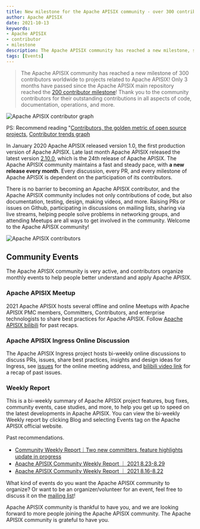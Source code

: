 ```yaml
---
title: New milestone for the Apache APISIX community - over 300 contributors worldwide!
author: Apache APISIX
date: 2021-10-13
keywords: 
- Apache APISIX
- contributor
- milestone
description: The Apache APISIX community has reached a new milestone, surpassing 300 contributors worldwide to projects related to Apache APISIX!
tags: [Events]
---
```


> The Apache APISIX community has reached a new milestone of 300 contributors worldwide to projects related to Apache APISIX! Only 3 months have passed since the Apache APISIX main repository reached the [200 contributor milestone](https://apisix.apache.org/blog/2021/07/06/celebrate-200-contributors/)! Thank you to the community contributors for their outstanding contributions in all aspects of code, documentation, operations, and more.

<!--truncate-->

![Apache APISIX contributor graph](https://static.apiseven.com/202108/1634110612788-576eb5ea-d574-4d8e-891c-8f9fc90d955a.png)

PS: Recommend reading "[Contributors, the golden metric of open source projects](https://apisix.apache.org/zh/blog/2021/08/14/contributors-the-golden-metric-of-openSource-projects-en), [Contributor trends graph](https://github.com/api7/contributor-graph)

In January 2020 Apache APISIX released version 1.0, the first production version of Apache APISIX. Late last month Apache APISIX released the latest version [2.10.0](https://apisix.apache.org/zh/blog/2021/09/29/release-apache-apisix-2.10/), which is the 24th release of Apache APISIX. The Apache APISIX community maintains a fast and steady pace, with **a new release every month**. Every discussion, every PR, and every milestone of Apache APISIX is dependent on the participation of its contributors.

There is no barrier to becoming an Apache APISIX contributor, and the Apache APISIX community includes not only contributions of code, but also documentation, testing, design, making videos, and more. Raising PRs or issues on Github, participating in discussions on mailing lists, sharing via live streams, helping people solve problems in networking groups, and attending Meetups are all ways to get involved in the community. Welcome to the Apache APISIX community!

![Apache APISIX contributors](https://static.apiseven.com/202108/1634110807125-883173f0-ddb2-4ad0-aafe-073a669bb7a0.jpg)

## Community Events

The Apache APISIX community is very active, and contributors organize monthly events to help people better understand and apply Apache APISIX.

### Apache APISIX Meetup

2021 Apache APISIX hosts several offline and online Meetups with Apache APISIX PMC members, Committers, Contributors, and enterprise technologists to share best practices for Apache APISIX.
Follow [Apache APISIX bilibili](https://space.bilibili.com/551921247) for past recaps.

### Apache APISIX Ingress Online Discussion

The Apache APISIX Ingress project hosts bi-weekly online discussions to discuss PRs, issues, share best practices, insights and design ideas for Ingress, see [issues](https://github.com/apache/apisix-ingress-controller/issues/614) for the online meeting address, and [bilibili video link](https://space.bilibili.com/551921247) for a recap of past issues.

### Weekly Report

This is a bi-weekly summary of Apache APISIX project features, bug fixes, community events, case studies, and more, to help you get up to speed on the latest developments in Apache APISIX.
You can view the bi-weekly Weekly report by clicking Blog and selecting Events tag on the Apache APISIX official website.

Past recommendations.

- [Community Weekly Report｜Two new committers, feature highlights update in progress](https://apisix.apache.org/zh/blog/2021/09/15/weekly-report)
- [Apache APISIX Community Weekly Report ｜ 2021 8.23-8.29](https://apisix.apache.org/zh/blog/2021/08/30/weekly-report)
- [Apache APISIX Community Weekly Report ｜ 2021 8.16-8.22](https://apisix.apache.org/zh/blog/2021/08/23/weekly-report)

What kind of events do you want the Apache APISIX community to organize? Or want to be an organizer/volunteer for an event, feel free to discuss it on the [mailing list](https://apisix.apache.org/zh/docs/general/subscribe-guide)!

Apache APISIX community is thankful to have you, and we are looking forward to more people joining the Apache APISIX community. The Apache APISIX community is grateful to have you.
